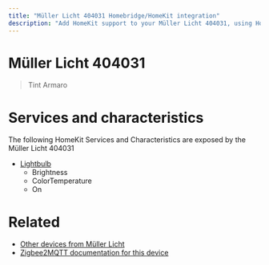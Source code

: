 ```yaml
---
title: "Müller Licht 404031 Homebridge/HomeKit integration"
description: "Add HomeKit support to your Müller Licht 404031, using Homebridge, Zigbee2MQTT and homebridge-z2m."
---
```

<!---
This file has been GENERATED using src/docgen/docgen.ts
DO NOT EDIT THIS FILE MANUALLY!
-->
# Müller Licht 404031
> Tint Armaro


# Services and characteristics
The following HomeKit Services and Characteristics are exposed by
the Müller Licht 404031

* [Lightbulb](../../light.md)
  * Brightness
  * ColorTemperature
  * On


# Related
* [Other devices from Müller Licht](../index.md#müller_licht)
* [Zigbee2MQTT documentation for this device](https://www.zigbee2mqtt.io/devices/404031.html)